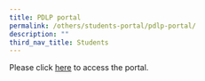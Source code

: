 ```yaml
---
title: PDLP portal
permalink: /others/students-portal/pdlp-portal/
description: ""
third_nav_title: Students
---
```

Please click [here](https://sites.google.com/moe.edu.sg/pdlptechnicalsupport/portals-pw-reset) to access the portal.